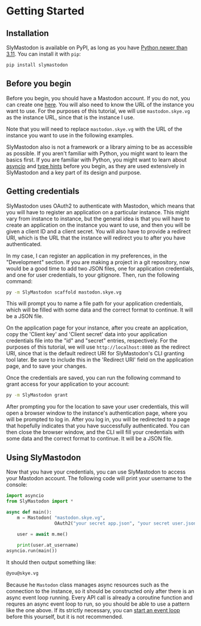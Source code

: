 # Getting Started

## Installation

SlyMastodon is available on PyPI, as long as you have [Python newer than 3.11](https://python.org). You can install it with `pip`:

```sh
pip install slymastodon
```

## Before you begin

Before you begin, you should have a Mastodon account. If you do not, you can create one [here](https://joinmastodon.org/). You will also need to know the URL of the instance you want to use. For the purposes of this tutorial, we will use `mastodon.skye.vg` as the instance URL, since that is the instance I use.

Note that you will need to replace `mastodon.skye.vg` with the URL of the instance you want to use in the following examples.

SlyMastodon also is not a framework or a library aiming to be as accessible as possible. If you aren't familiar with Python, you might want to learn the basics first. If you are familiar with Python, you might want to learn about [asyncio](https://docs.python.org/3/library/asyncio.html) and [type hints](https://docs.python.org/3/library/typing.html) before you begin, as they are used extensively in SlyMastodon and a key part of its design and purpose.

## Getting credentials

SlyMastodon uses OAuth2 to authenticate with Mastodon, which means that you will have to register an application on a particular instance. This might vary from instance to instance, but the general idea is that you will have to create an application on the instance you want to use, and then you will be given a client ID and a client secret. You will also have to provide a redirect URI, which is the URL that the instance will redirect you to after you have authenticated.

In my case, I can register an application in my preferences, in the "Development" section. If you are making a project in a git repository, now would be a good time to add two JSON files, one for application credentials, and one for user credentials, to your gitignore. Then, run the following command:

```sh
py -m SlyMastodon scaffold mastodon.skye.vg
```

This will prompt you to name a file path for your application credentials, which will be filled with some data and the correct format to continue. It will be a JSON file.

On the application page for your instance, after you create an application, copy the 'Client key' and 'Client secret' data into your application credentials file into the "id" and "secret" entries, respectively. For the purposes of this tutorial, we will use `http://localhost:8080` as the redirect URI, since that is the default redirect URI for SlyMastodon's CLI granting tool later. Be sure to include this in the 'Redirect URI' field on the application page, and to save your changes.

Once the credentials are saved, you can run the following command to grant access for your application to your account:

```sh
py -m SlyMastodon grant
```

After prompting you for the location to save your user credentials, this will open a browser window to the instance's authentication page, where you will be prompted to log in. After you log in, you will be redirected to a page that hopefully indicates that you have successfully authenticated. You can then close the browser window, and the CLI will fill your credentials with some data and the correct format to continue. It will be a JSON file.

## Using SlyMastodon

Now that you have your credentials, you can use SlyMastodon to access your Mastodon account. The following code will print your username to the console:

```py
import asyncio
from SlyMastodon import *

async def main():
    m = Mastodon( "mastodon.skye.vg",
                  OAuth2("your secret app.json", "your secret user.json") )
    
    user = await m.me()

    print(user.at_username)
asyncio.run(main())
```

It should then output something like:

```sh
@you@skye.vg
```

Because he `Mastodon` class manages async resources such as the connection to the instance, so it should be constructed only after there is an async event loop running. Every API call is already a coroutine function and requres an async event loop to run, so you should be able to use a pattern like the one above. If its strictly necessary, you can [start an event loop](https://docs.python.org/3/library/asyncio-eventloop.html#asyncio.set_event_loop) before this yourself, but it is not recommended.